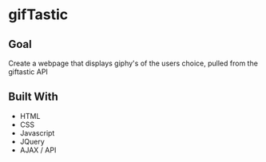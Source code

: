 # gifTastic

## Goal
Create a webpage that displays giphy's of the users choice, pulled from the giftastic API

## Built With
* HTML
* CSS
* Javascript
* JQuery
* AJAX / API
